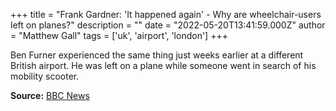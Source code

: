 +++
title = "Frank Gardner: 'It happened again' - Why are wheelchair-users left on planes?"
description = ""
date = "2022-05-20T13:41:59.000Z"
author = "Matthew Gall"
tags = ['uk', 'airport', 'london']
+++

Ben Furner experienced the same thing just weeks earlier at a different British airport. He was left on a plane while someone 
went in search of his mobility scooter.  

**Source:** [BBC News](https://www.bbc.co.uk/news/disability-61497830)
